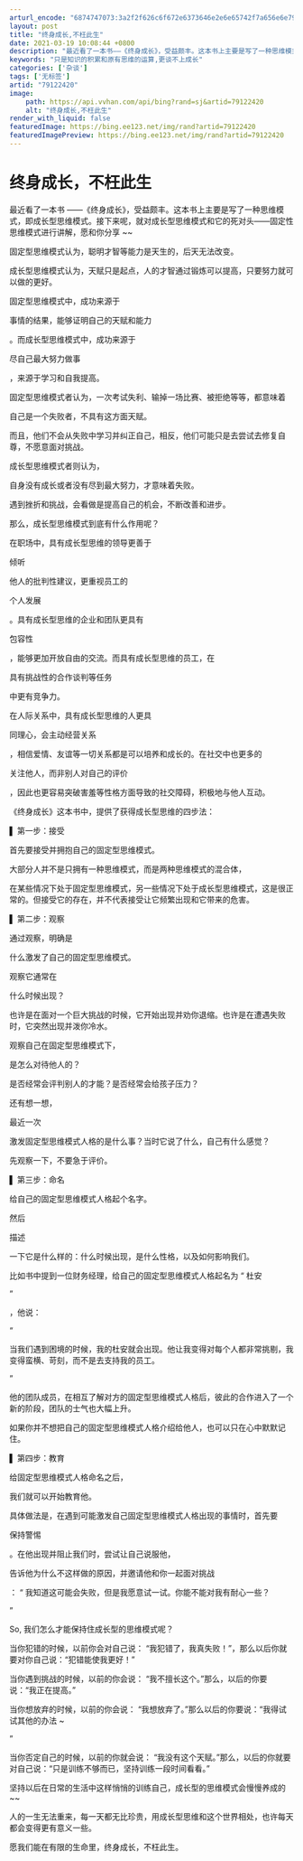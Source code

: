 ```yaml
---
arturl_encode: "6874747073:3a2f2f626c6f672e6373646e2e6e65742f7a656e6e79303039:2f61727469636c652f64657461696c732f3739313232343230"
layout: post
title: "终身成长,不枉此生"
date: 2021-03-19 10:08:44 +0800
description: "最近看了一本书——《终身成长》，受益颇丰。这本书上主要是写了一种思维模式，即成长型思维模式。接下来呢"
keywords: "只是知识的积累和原有思维的运算,更谈不上成长"
categories: ['杂谈']
tags: ['无标签']
artid: "79122420"
image:
    path: https://api.vvhan.com/api/bing?rand=sj&artid=79122420
    alt: "终身成长,不枉此生"
render_with_liquid: false
featuredImage: https://bing.ee123.net/img/rand?artid=79122420
featuredImagePreview: https://bing.ee123.net/img/rand?artid=79122420
---
```


# 终身成长，不枉此生

最近看了一本书
——《终身成长》，受益颇丰。这本书上主要是写了一种思维模式，即成长型思维模式。接下来呢，就对成长型思维模式和它的死对头——固定性思维模式进行讲解，愿和你分享
~~

固定型思维模式认为，聪明才智等能力是天生的，后天无法改变。

成长型思维模式认为，天赋只是起点，人的才智通过锻炼可以提高，只要努力就可以做的更好。

固定型思维模式中，成功来源于

事情的结果，能够证明自己的天赋和能力

。而成长型思维模式中，成功来源于

尽自己最大努力做事

，来源于学习和自我提高。

固定型思维模式者认为，一次考试失利、输掉一场比赛、被拒绝等等，都意味着

自己是一个失败者，不具有这方面天赋。

而且，他们不会从失败中学习并纠正自己，相反，他们可能只是去尝试去修复自尊，不愿意面对挑战。

成长型思维模式者则认为，

自身没有成长或者没有尽到最大努力，才意味着失败。

遇到挫折和挑战，会看做是提高自己的机会，不断改善和进步。

那么，成长型思维模式到底有什么作用呢？

在职场中，具有成长型思维的领导更善于

倾听

他人的批判性建议，更重视员工的

个人发展

。具有成长型思维的企业和团队更具有

包容性

，能够更加开放自由的交流。而具有成长型思维的员工，在

具有挑战性的合作谈判等任务

中更有竞争力。

在人际关系中，具有成长型思维的人更具

同理心，会主动经营关系

，相信爱情、友谊等一切关系都是可以培养和成长的。在社交中也更多的

关注他人，而非别人对自己的评价

，因此也更容易突破害羞等性格方面导致的社交障碍，积极地与他人互动。

《终身成长》这本书中，提供了获得成长型思维的四步法：

▌
第一步：接受

首先要接受并拥抱自己的固定型思维模式。

大部分人并不是只拥有一种思维模式，而是两种思维模式的混合体，

在某些情况下处于固定型思维模式，另一些情况下处于成长型思维模式，这是很正常的。但接受它的存在，并不代表接受让它频繁出现和它带来的危害。

▌
第二步：观察

通过观察，明确是

什么激发了自己的固定型思维模式。

观察它通常在

什么时候出现？

也许是在面对一个巨大挑战的时候，它开始出现并劝你退缩。也许是在遭遇失败时，它突然出现并泼你冷水。

观察自己在固定型思维模式下，

是怎么对待他人的？

是否经常会评判别人的才能？是否经常会给孩子压力？

还有想一想，

最近一次

激发固定型思维模式人格的是什么事？当时它说了什么，自己有什么感觉？

先观察一下，不要急于评价。

▌
第三步：命名

给自己的固定型思维模式人格起个名字。

然后

描述

一下它是什么样的：什么时候出现，是什么性格，以及如何影响我们。

比如书中提到一位财务经理，给自己的固定型思维模式人格起名为
“
杜安

”

，他说：

“

当我们遇到困境的时候，我的杜安就会出现。他让我变得对每个人都非常挑剔，我变得蛮横、苛刻，而不是去支持我的员工。

”

他的团队成员，在相互了解对方的固定型思维模式人格后，彼此的合作进入了一个新的阶段，团队的士气也大幅上升。

如果你并不想把自己的固定型思维模式人格介绍给他人，也可以只在心中默默记住。

▌
第四步：教育

给固定型思维模式人格命名之后，

我们就可以开始教育他。

具体做法是，在遇到可能激发自己固定型思维模式人格出现的事情时，首先要

保持警惕

。在他出现并阻止我们时，尝试让自己说服他，

告诉他为什么不这样做的原因，并邀请他和你一起面对挑战

：
“
我知道这可能会失败，但是我愿意试一试。你能不能对我有耐心一些？

”

So,
我们怎么才能保持住成长型的思维模式呢？

当你犯错的时候，以前你会对自己说：
“我犯错了，我真失败！”，那么以后你就要对你自己说：“犯错能使我更好！”

当你遇到挑战的时候，以前的你会说：
“我不擅长这个。”那么，以后的你要说：“我正在提高。”

当你想放弃的时候，以前的你会说：
“我想放弃了。”那么以后的你要说：“我得试试其他的办法
~

”

当你否定自己的时候，以前的你就会说：
“我没有这个天赋。”那么，以后的你就要对自己说：“只是训练不够而已，坚持训练一段时间看看。”

坚持以后在日常的生活中这样悄悄的训练自己，成长型的思维模式会慢慢养成的
~~

人的一生无法重来，每一天都无比珍贵，用成长型思维和这个世界相处，也许每天都会变得更有意义一些。

愿我们能在有限的生命里，终身成长，不枉此生。